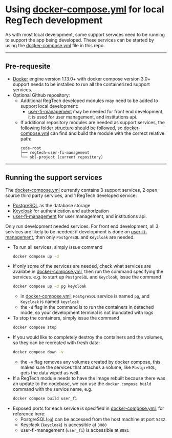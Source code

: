 # Using [docker-compose.yml](./docker-compose.yml) for local RegTech development

As with most local development, some support services need to be running to support the app being developed. These services can be started by using the [docker-compose.yml](./docker-compose.yml) file in this repo.

---
## Pre-requesite
- [Docker](https://docs.docker.com/get-docker/) engine version 1.13.0+ with docker compose version 3.0+ support needs to be installed to run all the containerized support services.
- Optional Github repository:
  - Additional RegTech developed modules may need to be added to support local development:
    - [user-fi-management](https://github.com/cfpb/regtech-user-fi-management) may be needed for front end development, it is used for user management, and institutions api.
  - If additional repository modules are needed as support services, the following folder structure should be followed, so [docker-compose.yml](./docker-compose.yml) can find and build the module with the correct relative path:
    ```
    code-root
    ├── regtech-user-fi-management
    └── sbl-project (current repository)
    ```

---
## Running the support services
The [docker-compose.yml](./docker-compose.yml) currently contains 3 support services, 2 open source third party services, and 1 RegTech developed service:
- [PostgreSQL](https://www.postgresql.org/) as the database storage
- [Keycloak](https://www.keycloak.org/) for authentication and authorization
- [user-fi-management](https://github.com/cfpb/regtech-user-fi-management) for user management, and institutions api.

Only run development needed services. For front end development, all 3 services are likely to be needed; if development is done on [user-fi-management](https://github.com/cfpb/regtech-user-fi-management), then only `PostgreSQL` and `Keycloak` are needed.
- To run all services, simply issue command
  ```bash
  docker compose up -d
  ```
- If only some of the services are needed, check what services are availabe in [docker-compose.yml](./docker-compose.yml), then run the command specifying the services. e.g. to start up `PostgreSQL` and `Keycloak`, issue the command
  ```bash
  docker compose up -d pg keycloak
  ```
  - in [docker-compose.yml](./docker-compose.yml), `PostgreSQL` service is named `pg`, and `Keycloak` is named `keycloak`
  - the `-d` flag in the command is to run the containers in detached mode, so your development terminal is not inundated with logs
- To stop the containers, simply issue the command
  ```bash
  docker compose stop
  ```
- If you would like to completely destroy the containers and the volumes, so they can be recreated with fresh data:
  ```bash
  docker compose down -v
  ```
  - the `-v` flag removes any volumes created by docker compose, this makes sure the services that attaches a volume, like `PostgreSQL`, gets the data wiped as well.
- If a RegTech module needs to have the image rebuilt because there was an update to the codebase, we can use the `docker compose build` command with the service name, e.g.
  ```bash
  docker compose build user_fi
  ```
- Exposed ports for each service is specified in [docker-compose.yml](./docker-compose.yml), for reference here:
  - PostgreSQL(`pg`) can be accessed from the host machine at port `5432`
  - Keyclaok (`keycloak`) is accessible at `8880`
  - user-fi-management (`user_fi`) is accessible at `8881`